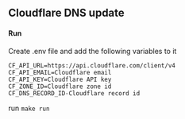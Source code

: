 ## Cloudflare DNS update

#### Run

Create .env file and add the following variables to it

```
CF_API_URL=https://api.cloudflare.com/client/v4
CF_API_EMAIL=Cloudflare email
CF_API_KEY=Cloudflare API key
CF_ZONE_ID=Cloudflare zone id
CF_DNS_RECORD_ID-Cloudflare record id
```

run `make run`
